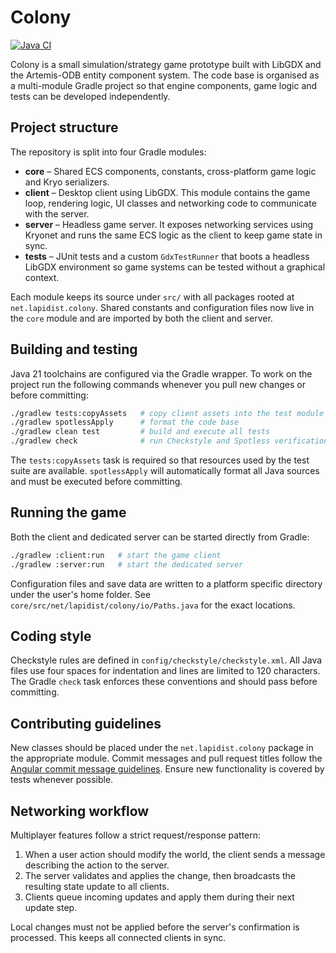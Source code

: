 # Colony
[![Java CI](https://github.com/bylapidist/colony/actions/workflows/gradle.yml/badge.svg)](https://github.com/bylapidist/colony/actions/workflows/gradle.yml)

Colony is a small simulation/strategy game prototype built with LibGDX and the Artemis-ODB
entity component system. The code base is organised as a multi-module Gradle project so that
engine components, game logic and tests can be developed independently.

## Project structure
The repository is split into four Gradle modules:

 - **core** – Shared ECS components, constants, cross-platform game logic and Kryo serializers.
 - **client** – Desktop client using LibGDX. This module contains the game loop, rendering logic,
  UI classes and networking code to communicate with the server.
 - **server** – Headless game server. It exposes networking services using Kryonet and runs the
  same ECS logic as the client to keep game state in sync.
 - **tests** – JUnit tests and a custom `GdxTestRunner` that boots a headless LibGDX environment
  so game systems can be tested without a graphical context.

Each module keeps its source under `src/` with all packages rooted at
`net.lapidist.colony`. Shared constants and configuration files now live in the
`core` module and are imported by both the client and server.

## Building and testing
Java 21 toolchains are configured via the Gradle wrapper. To work on the project run the
following commands whenever you pull new changes or before committing:

```bash
./gradlew tests:copyAssets   # copy client assets into the test module
./gradlew spotlessApply      # format the code base
./gradlew clean test         # build and execute all tests
./gradlew check              # run Checkstyle and Spotless verification
```

The `tests:copyAssets` task is required so that resources used by the test suite are
available. `spotlessApply` will automatically format all Java sources and must be executed
before committing.

## Running the game
Both the client and dedicated server can be started directly from Gradle:

```bash
./gradlew :client:run   # start the game client
./gradlew :server:run   # start the dedicated server
```

Configuration files and save data are written to a platform specific directory under the
user's home folder. See `core/src/net/lapidist/colony/io/Paths.java` for the
exact locations.

## Coding style
Checkstyle rules are defined in `config/checkstyle/checkstyle.xml`. All Java files use
four spaces for indentation and lines are limited to 120 characters. The Gradle
`check` task enforces these conventions and should pass before committing.

## Contributing guidelines
New classes should be placed under the `net.lapidist.colony` package in the
appropriate module. Commit messages and pull request titles follow the
[Angular commit message guidelines](https://github.com/angular/angular/blob/main/CONTRIBUTING.md#commit).
Ensure new functionality is covered by tests whenever possible.

## Networking workflow
Multiplayer features follow a strict request/response pattern:

1. When a user action should modify the world, the client sends a message describing the action to the server.
2. The server validates and applies the change, then broadcasts the resulting state update to all clients.
3. Clients queue incoming updates and apply them during their next update step.

Local changes must not be applied before the server's confirmation is processed. This keeps all connected clients in sync.

